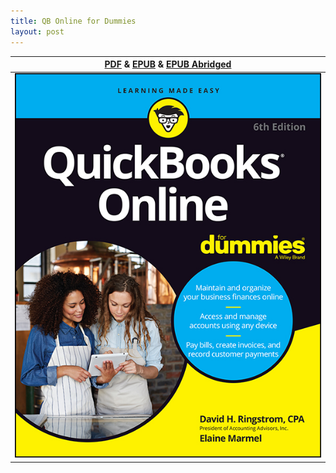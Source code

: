 ```yaml
---
title: QB Online for Dummies
layout: post
---
```


| [PDF](/assets/qbo-book/QuickBooks.Online.For.Dummies-Ringstrom.Marmel.pdf) & [EPUB](/assets/qbo-book/QuickBooks.Online.For.Dummies-Ringstrom.Marmel.epub) & [EPUB Abridged](/assets/qbo-book/QuickBooks-Online.abridged.epub) |
|:-:|
|![](/assets/qbo-book/QuickBooks.Online.For.Dummies-Ringstrom.Marmel.jpg)|


